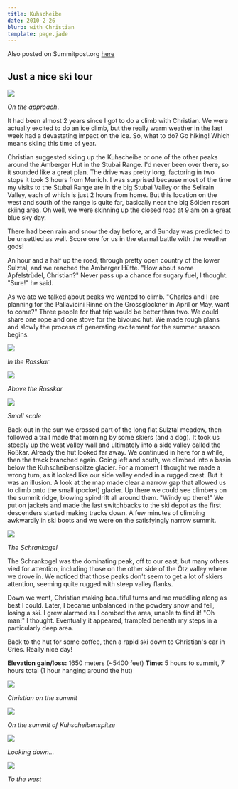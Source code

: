 ```yaml
---
title: Kuhscheibe
date: 2010-2-26
blurb: with Christian
template: page.jade
---
```


Also posted on Summitpost.org [here](http://www.summitpost.org/ski-tour-on-the-kuhscheibe/600904)

Just a nice ski tour
---

<a href="http://www.flickr.com/photos/ripsawridge/4392626693/"><img src="http://farm3.static.flickr.com/2688/4392626693_d93d3d54f7_b.jpg"></a>

_On the approach_.

It had been almost 2 years since I got to do a climb with Christian. We were
actually excited to do an ice climb, but the really warm weather in the last
week had a devastating impact on the ice. So, what to do? Go hiking! Which means
skiing this time of year.

Christian suggested skiing up the Kuhscheibe or one of the other peaks around
the Amberger Hut in the Stubai Range. I'd never been over there, so it sounded
like a great plan. The drive was pretty long, factoring in two stops it took 3
hours from Munich. I was surprised because most of the time my visits to the
Stubai Range are in the big Stubai Valley or the Sellrain Valley, each of which
is just 2 hours from home. But this location on the west and south of the range
is quite far, basically near the big Sölden resort skiing area. Oh well, we were
skinning up the closed road at 9 am on a great blue sky day.

There had been rain and snow the day before, and Sunday was predicted to be
unsettled as well. Score one for us in the eternal battle with the weather gods!

An hour and a half up the road, through pretty open country of the lower
Sulztal, and we reached the Amberger Hütte. "How about some Apfelstrüdel,
Christian?" Never pass up a chance for sugary fuel, I thought. "Sure!" he said.

As we ate we talked about peaks we wanted to climb. "Charles and I are planning
for the Pallavicini Rinne on the Grossglockner in April or May, want to come?"
Three people for that trip would be better than two. We could share one rope and
one stove for the bivouac hut. We made rough plans and slowly the process of
generating excitement for the summer season begins.

<a href="http://www.flickr.com/photos/ripsawridge/4392628033/"><img src="http://farm3.static.flickr.com/2708/4392628033_67c47b62c5_b.jpg"></a>

_In the Rosskar_

<a href="http://www.flickr.com/photos/ripsawridge/4393400578/"><img src="http://farm5.static.flickr.com/4068/4393400578_15a730e868_b.jpg"></a>

_Above the Rosskar_

<a href="http://www.flickr.com/photos/ripsawridge/4393398652/"><img src="http://farm3.static.flickr.com/2679/4393398652_4c0257271a_b.jpg"></a>

_Small scale_

Back out in the sun we crossed part of the long flat Sulztal meadow, then
followed a trail made that morning by some skiers (and a dog). It took us
steeply up the west valley wall and ultimately into a side valley called the
Roßkar. Already the hut looked far away. We continued in here for a while, then
the track branched again. Going left and south, we climbed into a basin below
the Kuhscheibenspitze glacier. For a moment I thought we made a wrong turn, as
it looked like our side valley ended in a rugged crest. But it was an
illusion. A look at the map made clear a narrow gap that allowed us to climb
onto the small (pocket) glacier. Up there we could see climbers on the summit
ridge, blowing spindrift all around them. "Windy up there!" We put on jackets
and made the last switchbacks to the ski depot as the first descenders started
making tracks down. A few minutes of climbing awkwardly in ski boots and we were
on the satisfyingly narrow summit.

<a href="http://www.flickr.com/photos/ripsawridge/4393395880/"><img src="http://farm3.static.flickr.com/2571/4393395880_cc68ab44bb_b.jpg"></a>

_The Schrankogel_

The Schrankogel was the dominating peak, off to our east, but many others vied
for attention, including those on the other side of the Ötz valley where we
drove in. We noticed that those peaks don't seem to get a lot of skiers
attention, seeming quite rugged with steep valley flanks.

Down we went, Christian making beautiful turns and me muddling along as best I
could. Later, I became unbalanced in the powdery snow and fell, losing a ski. I
grew alarmed as I combed the area, unable to find it! "Oh man!" I
thought. Eventually it appeared, trampled beneath my steps in a particularly
deep area.

Back to the hut for some coffee, then a rapid ski down to Christian's car in
Gries. Really nice day!

<b>Elevation gain/loss:</b> 1650 meters (~5400 feet)
<b>Time:</b> 5 hours to summit, 7 hours total (1 hour hanging around the hut)
                                          
<a href="http://www.flickr.com/photos/ripsawridge/4393401814/"><img src="http://farm3.static.flickr.com/2689/4393401814_9a4c5b66c0_b.jpg"></a>

_Christian on the summit_

<a href="http://www.flickr.com/photos/ripsawridge/4393394900/"><img src="http://farm3.static.flickr.com/2800/4393394900_0b1c80e2dc_b.jpg"></a>

_On the summit of Kuhscheibenspitze_

<a href="http://www.flickr.com/photos/ripsawridge/4392632803/"><img src="http://farm5.static.flickr.com/4042/4392632803_e722ac9971_b.jpg"></a>

_Looking down..._

<a href="http://www.flickr.com/photos/ripsawridge/4392633717/"><img src="http://farm3.static.flickr.com/2689/4392633717_dd8e5151f5_b.jpg"></a>

_To the west_

